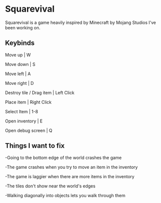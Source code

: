 # Squarevival
Squarevival is a game heavily inspired by Minecraft by Mojang Studios I've been working on.

## Keybinds
Move up                  | W

Move down                | S

Move left                | A

Move right               | D

Destroy tile / Drag item | Left Click

Place item               | Right Click

Select Item              | 1-8

Open inventory           | E

Open debug screen        | Q

## Things I want to fix
-Going to the bottom edge of the world crashes the game

-The game crashes when you try to move an item in the inventory

-The game is laggier when there are more items in the inventory

-The tiles don't show near the world's edges

-Walking diagonally into objects lets you walk through them
